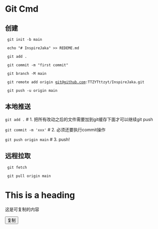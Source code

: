# Git Cmd

## 创建

<code> git init -b main</code>


<code> echo "# InspireJaka" >> REDEME.md</code>


<code> git add .</code>


<code> git commit -m "first commit"</code>


<code> git branch -M main</code>


<code> git remote add origin git@github.com:TTZYTttzyt/InspireJaka.git </code>


<code>  git push -u origin main </code>


## 本地推送

<code>git add .</code> # 1. 把所有改动之后的文件需要加到git缓存下面才可以继续git push


<code>git commit -m 'xxx'</code>  # 2. 必须还要执行commit操作


<code>git push origin main</code> # 3. push!



## 远程拉取

<code> git fetch </code>


<code> git pull origin main </code>

<h1>This is a heading</h1>


<p id="copyable-text">这是可复制的内容</p>
<button onclick="copyText()">复制</button>